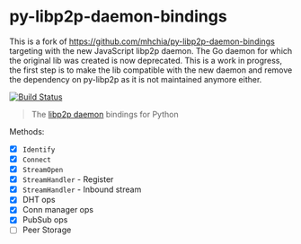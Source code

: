 # py-libp2p-daemon-bindings

This is a fork of https://github.com/mhchia/py-libp2p-daemon-bindings targeting
with the new JavaScript libp2p daemon.
The Go daemon for which the original lib was created is now deprecated.
This is a work in progress, the first step is to make the lib compatible with the new
daemon and remove the dependency on py-libp2p as it is not maintained anymore either.

[![Build Status](https://circleci.com/gh/mhchia/py-libp2p-daemon-bindings/tree/master.svg?style=shield)](https://circleci.com/gh/mhchia/py-libp2p-daemon-bindings/tree/master)

> The [libp2p daemon](https://github.com/libp2p/js-libp2p-daemon) bindings for Python

Methods:
- [x] `Identify`
- [x] `Connect`
- [x] `StreamOpen`
- [x] `StreamHandler` - Register
- [x] `StreamHandler` - Inbound stream
- [x] DHT ops
- [x] Conn manager ops
- [x] PubSub ops
- [ ] Peer Storage
